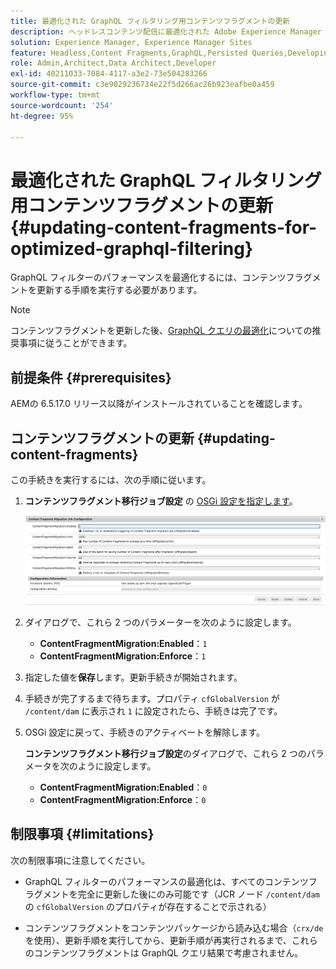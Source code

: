 ```yaml
---
title: 最適化された GraphQL フィルタリング用コンテンツフラグメントの更新
description: ヘッドレスコンテンツ配信に最適化された Adobe Experience Manager の GraphQL フィルタリング用にコンテンツフラグメントを更新する方法について説明します。
solution: Experience Manager, Experience Manager Sites
feature: Headless,Content Fragments,GraphQL,Persisted Queries,Developing
role: Admin,Architect,Data Architect,Developer
exl-id: 40211033-7084-4117-a3e2-73e504283266
source-git-commit: c3e9029236734e22f5d266ac26b923eafbe0a459
workflow-type: tm+mt
source-wordcount: '254'
ht-degree: 95%

---
```


# 最適化された GraphQL フィルタリング用コンテンツフラグメントの更新 {#updating-content-fragments-for-optimized-graphql-filtering}

GraphQL フィルターのパフォーマンスを最適化するには、コンテンツフラグメントを更新する手順を実行する必要があります。

>[!NOTE]
>
>コンテンツフラグメントを更新した後、[GraphQL クエリの最適化](/help/sites-developing/headless/graphql-api/graphql-optimization.md)についての推奨事項に従うことができます。

## 前提条件 {#prerequisites}

AEMの 6.5.17.0 リリース以降がインストールされていることを確認します。

## コンテンツフラグメントの更新 {#updating-content-fragments}

この手続きを実行するには、次の手順に従います。

1. **コンテンツフラグメント移行ジョブ設定** の [OSGi 設定を指定します](/help/sites-deploying/configuring-osgi.md)。

   ![OSGi コンテンツフラグメント移行ジョブ設定](assets/cfm-graphql-update-01.png "OSGi コンテンツフラグメント移行ジョブ設定")

1. ダイアログで、これら 2 つのパラメーターを次のように設定します。

   * **ContentFragmentMigration:Enabled**：`1`
   * **ContentFragmentMigration:Enforce**：`1`

1. 指定した値を&#x200B;**保存**&#x200B;します。更新手続きが開始されます。

1. 手続きが完了するまで待ちます。プロパティ `cfGlobalVersion` が `/content/dam` に表示され `1` に設定されたら、手続きは完了です。

1. OSGi 設定に戻って、手続きのアクティベートを解除します。

   **コンテンツフラグメント移行ジョブ設定**&#x200B;のダイアログで、これら 2 つのパラメータを次のように設定します。

   * **ContentFragmentMigration:Enabled**：`0`
   * **ContentFragmentMigration:Enforce**：`0`

## 制限事項 {#limitations}

次の制限事項に注意してください。

* GraphQL フィルターのパフォーマンスの最適化は、すべてのコンテンツフラグメントを完全に更新した後にのみ可能です（JCR ノード `/content/dam` の `cfGlobalVersion` のプロパティが存在することで示される）

* コンテンツフラグメントをコンテンツパッケージから読み込む場合（`crx/de` を使用）、更新手順を実行してから、更新手順が再実行されるまで、これらのコンテンツフラグメントは GraphQL クエリ結果で考慮されません。
